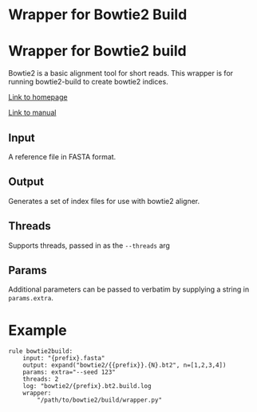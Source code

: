 # Wrapper for Bowtie2 Build

# Wrapper for Bowtie2 build

Bowtie2 is a basic alignment tool for short reads. This wrapper is for running
bowtie2-build to create bowtie2 indices.

[Link to homepage](http://bowtie-bio.sourceforge.net/bowtie2/index.shtml)

[Link to manual](http://bowtie-bio.sourceforge.net/bowtie2/manual.shtml)

## Input

A reference file in FASTA format.

## Output

Generates a set of index files for use with bowtie2 aligner.

## Threads

Supports threads, passed in as the `--threads` arg

## Params

Additional parameters can be passed to verbatim by supplying a string in `params.extra`.

# Example

```
rule bowtie2build:
    input: "{prefix}.fasta"
    output: expand("bowtie2/{{prefix}}.{N}.bt2", n=[1,2,3,4])
    params: extra="--seed 123"
    threads: 2
    log: "bowtie2/{prefix}.bt2.build.log
    wrapper:
        "/path/to/bowtie2/build/wrapper.py"
```
